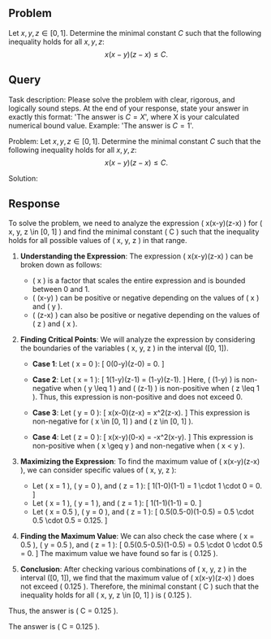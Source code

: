 ## Problem

Let $x, y, z \in [0,1]$. Determine the minimal constant $C$ such that the following inequality holds for all $x, y, z$:
$$
x(x-y)(z-x) \leq C.
$$

## Query

Task description: Please solve the problem with clear, rigorous, and logically sound steps. At the end of your response, state your answer in exactly this format: 'The answer is $C=X$', where X is your calculated numerical bound value. Example: 'The answer is $C=1$'.

Problem: Let $x, y, z \in [0,1]$. Determine the minimal constant $C$ such that the following inequality holds for all $x, y, z$:
$$
x(x-y)(z-x) \leq C.
$$

Solution:

## Response

To solve the problem, we need to analyze the expression \( x(x-y)(z-x) \) for \( x, y, z \in [0, 1] \) and find the minimal constant \( C \) such that the inequality holds for all possible values of \( x, y, z \) in that range.

1. **Understanding the Expression**:
   The expression \( x(x-y)(z-x) \) can be broken down as follows:
   - \( x \) is a factor that scales the entire expression and is bounded between 0 and 1.
   - \( (x-y) \) can be positive or negative depending on the values of \( x \) and \( y \).
   - \( (z-x) \) can also be positive or negative depending on the values of \( z \) and \( x \).

2. **Finding Critical Points**:
   We will analyze the expression by considering the boundaries of the variables \( x, y, z \) in the interval \([0, 1]\).

   - **Case 1**: Let \( x = 0 \):
     \[
     0(0-y)(z-0) = 0.
     \]

   - **Case 2**: Let \( x = 1 \):
     \[
     1(1-y)(z-1) = (1-y)(z-1).
     \]
     Here, \( (1-y) \) is non-negative when \( y \leq 1 \) and \( (z-1) \) is non-positive when \( z \leq 1 \). Thus, this expression is non-positive and does not exceed 0.

   - **Case 3**: Let \( y = 0 \):
     \[
     x(x-0)(z-x) = x^2(z-x).
     \]
     This expression is non-negative for \( x \in [0, 1] \) and \( z \in [0, 1] \).

   - **Case 4**: Let \( z = 0 \):
     \[
     x(x-y)(0-x) = -x^2(x-y).
     \]
     This expression is non-positive when \( x \geq y \) and non-negative when \( x < y \).

3. **Maximizing the Expression**:
   To find the maximum value of \( x(x-y)(z-x) \), we can consider specific values of \( x, y, z \):
   - Let \( x = 1 \), \( y = 0 \), and \( z = 1 \):
     \[
     1(1-0)(1-1) = 1 \cdot 1 \cdot 0 = 0.
     \]
   - Let \( x = 1 \), \( y = 1 \), and \( z = 1 \):
     \[
     1(1-1)(1-1) = 0.
     \]
   - Let \( x = 0.5 \), \( y = 0 \), and \( z = 1 \):
     \[
     0.5(0.5-0)(1-0.5) = 0.5 \cdot 0.5 \cdot 0.5 = 0.125.
     \]

4. **Finding the Maximum Value**:
   We can also check the case where \( x = 0.5 \), \( y = 0.5 \), and \( z = 1 \):
   \[
   0.5(0.5-0.5)(1-0.5) = 0.5 \cdot 0 \cdot 0.5 = 0.
   \]
   The maximum value we have found so far is \( 0.125 \).

5. **Conclusion**:
   After checking various combinations of \( x, y, z \) in the interval \([0, 1]\), we find that the maximum value of \( x(x-y)(z-x) \) does not exceed \( 0.125 \). Therefore, the minimal constant \( C \) such that the inequality holds for all \( x, y, z \in [0, 1] \) is \( 0.125 \).

Thus, the answer is \( C = 0.125 \).

The answer is \( C = 0.125 \).